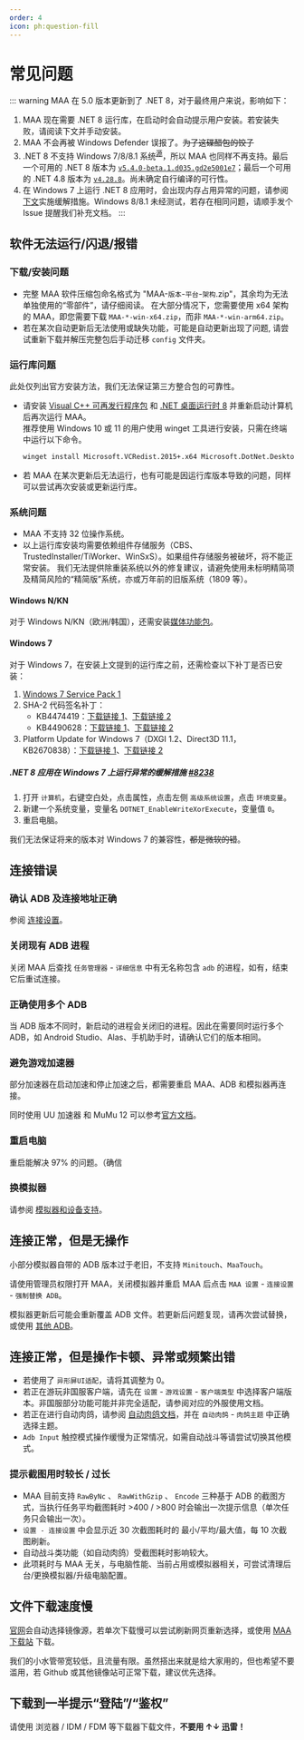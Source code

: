 ```yaml
---
order: 4
icon: ph:question-fill
---
```


# 常见问题

::: warning
MAA 在 5.0 版本更新到了 .NET 8，对于最终用户来说，影响如下：

1. MAA 现在需要 .NET 8 运行库，在启动时会自动提示用户安装。若安装失败，请阅读下文并手动安装。
2. MAA 不会再被 Windows Defender 误报了。~~为了这碟醋包的饺子~~
3. .NET 8 不支持 Windows 7/8/8.1 系统<sup>[源](https://github.com/dotnet/core/issues/7556)</sup>，所以 MAA 也同样不再支持。最后一个可用的 .NET 8 版本为 [`v5.4.0-beta.1.d035.gd2e5001e7`](https://github.com/MaaAssistantArknights/MaaRelease/releases/tag/v5.4.0-beta.1.d035.gd2e5001e7)；最后一个可用的 .NET 4.8 版本为 [`v4.28.8`](https://github.com/MaaAssistantArknights/MaaAssistantArknights/releases/tag/v4.28.8)。尚未确定自行编译的可行性。
4. 在 Windows 7 上运行 .NET 8 应用时，会出现内存占用异常的问题，请参阅[下文](#net-8-应用在-windows-7-上运行异常的缓解措施-8238)实施缓解措施。Windows 8/8.1 未经测试，若存在相同问题，请顺手发个 Issue 提醒我们补充文档。
   :::

## 软件无法运行/闪退/报错

### 下载/安装问题

- 完整 MAA 软件压缩包命名格式为 "MAA-`版本`-`平台`-`架构`.zip"，其余均为无法单独使用的“零部件”，请仔细阅读。
  在大部分情况下，您需要使用 x64 架构的 MAA，即您需要下载 `MAA-*-win-x64.zip`，而非 `MAA-*-win-arm64.zip`。
- 若在某次自动更新后无法使用或缺失功能，可能是自动更新出现了问题, 请尝试重新下载并解压完整包后手动迁移 `config` 文件夹。

### 运行库问题

此处仅列出官方安装方法，我们无法保证第三方整合包的可靠性。

- 请安装 [Visual C++ 可再发行程序包](https://aka.ms/vs/17/release/vc_redist.x64.exe) 和 [.NET 桌面运行时 8](https://dotnet.microsoft.com/en-us/download/dotnet/8.0#:~:text=Binaries-,Windows,-x64) 并重新启动计算机后再次运行 MAA。  
  推荐使用 Windows 10 或 11 的用户使用 winget 工具进行安装，只需在终端中运行以下命令。

  ```sh
  winget install Microsoft.VCRedist.2015+.x64 Microsoft.DotNet.DesktopRuntime.8
  ```

- 若 MAA 在某次更新后无法运行，也有可能是因运行库版本导致的问题，同样可以尝试再次安装或更新运行库。

### 系统问题

- MAA 不支持 32 位操作系统。
- 以上运行库安装均需要依赖组件存储服务（CBS、TrustedInstaller/TiWorker、WinSxS）。如果组件存储服务被破坏，将不能正常安装。
  我们无法提供除重装系统以外的修复建议，请避免使用未标明精简项及精简风险的“精简版”系统，亦或万年前的旧版系统（1809 等）。

#### Windows N/KN

对于 Windows N/KN（欧洲/韩国），还需安装[媒体功能包](https://support.microsoft.com/zh-cn/topic/c1c6fffa-d052-8338-7a79-a4bb980a700a)。

#### Windows 7

对于 Windows 7，在安装上文提到的运行库之前，还需检查以下补丁是否已安装：

1. [Windows 7 Service Pack 1](https://support.microsoft.com/zh-cn/windows/b3da2c0f-cdb6-0572-8596-bab972897f61)
2. SHA-2 代码签名补丁：
   - KB4474419：[下载链接 1](https://catalog.s.download.windowsupdate.com/c/msdownload/update/software/secu/2019/09/windows6.1-kb4474419-v3-x64_b5614c6cea5cb4e198717789633dca16308ef79c.msu)、[下载链接 2](http://download.windowsupdate.com/c/msdownload/update/software/secu/2019/09/windows6.1-kb4474419-v3-x64_b5614c6cea5cb4e198717789633dca16308ef79c.msu)
   - KB4490628：[下载链接 1](https://catalog.s.download.windowsupdate.com/c/msdownload/update/software/secu/2019/03/windows6.1-kb4490628-x64_d3de52d6987f7c8bdc2c015dca69eac96047c76e.msu)、[下载链接 2](http://download.windowsupdate.com/c/msdownload/update/software/secu/2019/03/windows6.1-kb4490628-x64_d3de52d6987f7c8bdc2c015dca69eac96047c76e.msu)
3. Platform Update for Windows 7（DXGI 1.2、Direct3D 11.1，KB2670838）：[下载链接 1](https://catalog.s.download.windowsupdate.com/msdownload/update/software/ftpk/2013/02/windows6.1-kb2670838-x64_9f667ff60e80b64cbed2774681302baeaf0fc6a6.msu)、[下载链接 2](http://download.windowsupdate.com/msdownload/update/software/ftpk/2013/02/windows6.1-kb2670838-x64_9f667ff60e80b64cbed2774681302baeaf0fc6a6.msu)

##### .NET 8 应用在 Windows 7 上运行异常的缓解措施 [#8238](https://github.com/MaaAssistantArknights/MaaAssistantArknights/issues/8238)

1. 打开 `计算机`，右键空白处，点击属性，点击左侧 `高级系统设置`，点击 `环境变量`。
2. 新建一个系统变量，变量名 `DOTNET_EnableWriteXorExecute`，变量值 `0`。
3. 重启电脑。

我们无法保证将来的版本对 Windows 7 的兼容性，~~都是微软的错~~。

## 连接错误

### 确认 ADB 及连接地址正确

参阅 [连接设置](./connection.md)。

### 关闭现有 ADB 进程

关闭 MAA 后查找 `任务管理器` - `详细信息` 中有无名称包含 `adb` 的进程，如有，结束它后重试连接。

### 正确使用多个 ADB

当 ADB 版本不同时，新启动的进程会关闭旧的进程。因此在需要同时运行多个 ADB，如 Android Studio、Alas、手机助手时，请确认它们的版本相同。

### 避免游戏加速器

部分加速器在启动加速和停止加速之后，都需要重启 MAA、ADB 和模拟器再连接。

同时使用 UU 加速器 和 MuMu 12 可以参考[官方文档](https://mumu.163.com/help/20240321/35047_1144608.html)。

### 重启电脑

重启能解决 97% 的问题。（确信

### 换模拟器

请参阅 [模拟器和设备支持](./device/)。

## 连接正常，但是无操作

小部分模拟器自带的 ADB 版本过于老旧，不支持 `Minitouch`、`MaaTouch`。

请使用管理员权限打开 MAA，关闭模拟器并重启 MAA 后点击 `MAA 设置` - `连接设置` - `强制替换 ADB`。

模拟器更新后可能会重新覆盖 ADB 文件。若更新后问题复现，请再次尝试替换，或使用 [其他 ADB](./connection.md#使用谷歌提供的-adb)。

## 连接正常，但是操作卡顿、异常或频繁出错

- 若使用了 `异形屏UI适配`，请将其调整为 0。
- 若正在游玩非国服客户端，请先在 `设置` - `游戏设置` - `客户端类型` 中选择客户端版本。非国服部分功能可能并非完全适配，请参阅对应的外服使用文档。
- 若正在进行自动肉鸽，请参阅 [自动肉鸽文档](./introduction/integrated-strategy.md)，并在 `自动肉鸽` - `肉鸽主题` 中正确选择主题。
- `Adb Input` 触控模式操作缓慢为正常情况，如需自动战斗等请尝试切换其他模式。

### 提示截图用时较长 / 过长

- MAA 目前支持 `RawByNc` 、 `RawWithGzip` 、 `Encode` 三种基于 ADB 的截图方式，当执行任务平均截图耗时 >400 / >800 时会输出一次提示信息（单次任务只会输出一次）。
- `设置 - 连接设置` 中会显示近 30 次截图耗时的 最小/平均/最大值，每 10 次截图刷新。
- 自动战斗类功能（如自动肉鸽）受截图耗时影响较大。
- 此项耗时与 MAA 无关，与电脑性能、当前占用或模拟器相关，可尝试清理后台/更换模拟器/升级电脑配置。

## 文件下载速度慢

[官网](https://maa.plus)会自动选择镜像源，若单次下载慢可以尝试刷新网页重新选择，或使用 [MAA 下载站](https://ota.maa.plus/MaaAssistantArknights/MaaRelease/releases/download/) 下载。

我们的小水管带宽较低，且流量有限。虽然搭出来就是给大家用的，但也希望不要滥用，若 Github 或其他镜像站可正常下载，建议优先选择。

## 下载到一半提示“登陆”/“鉴权”

请使用 浏览器 / IDM / FDM 等下载器下载文件，**不要用 ↑↓ 迅雷！**
